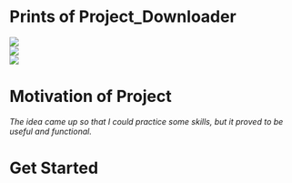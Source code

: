 # Prints of Project_Downloader 
![](../../print_1.png)<br>
![](../../print_2.png)<br>
![](../../print_3.png)<br>

# Motivation of Project

<i>The idea came up so that I could practice some skills, but it proved to be useful and functional.</i>

# Get Started

